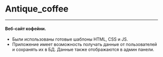 # Antique_coffee

----
#### Веб-сайт кофейни. 
- Были использованы готовые шаблоны HTML, CSS и JS.
- Приложение имеет возможность получать данные от пользователей и сохранять их в БД. Данные также отображаются в админ панели. 
